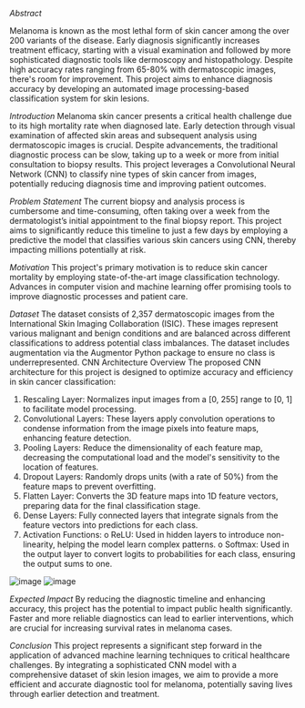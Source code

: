 _Abstract_

Melanoma is known as the most lethal form of skin cancer among the over 200 variants of 
the disease. Early diagnosis significantly increases treatment efficacy, starting with a visual 
examination and followed by more sophisticated diagnostic tools like dermoscopy and 
histopathology. Despite high accuracy rates ranging from 65-80% with dermatoscopic 
images, there's room for improvement. This project aims to enhance diagnosis accuracy by 
developing an automated image processing-based classification system for skin lesions. 

_Introduction_
Melanoma skin cancer presents a critical health challenge due to its high mortality rate when 
diagnosed late. Early detection through visual examination of affected skin areas and 
subsequent analysis using dermatoscopic images is crucial. Despite advancements, the 
traditional diagnostic process can be slow, taking up to a week or more from initial 
consultation to biopsy results. This project leverages a Convolutional Neural Network (CNN) 
to classify nine types of skin cancer from images, potentially reducing diagnosis time and 
improving patient outcomes. 

_Problem Statement_
The current biopsy and analysis process is cumbersome and time-consuming, often taking 
over a week from the dermatologist’s initial appointment to the final biopsy report. This 
project aims to significantly reduce this timeline to just a few days by employing a predictive the 
model that classifies various skin cancers using CNN, thereby impacting millions potentially 
at risk. 

_Motivation_ 
This project's primary motivation is to reduce skin cancer mortality by 
employing state-of-the-art image classification technology. Advances in computer vision and 
machine learning offer promising tools to improve diagnostic processes and patient care. 

_Dataset_ 
The dataset consists of 2,357 dermatoscopic images from the International Skin Imaging 
Collaboration (ISIC). These images represent various malignant and benign conditions and 
are balanced across different classifications to address potential class imbalances. The 
dataset includes augmentation via the Augmentor Python package to ensure no class is 
underrepresented. 
CNN Architecture Overview 
The proposed CNN architecture for this project is designed to optimize accuracy and 
efficiency in skin cancer classification: 
1. Rescaling Layer: Normalizes input images from a [0, 255] range to [0, 1] to facilitate 
model processing. 
2. Convolutional Layers: These layers apply convolution operations to condense 
information from the image pixels into feature maps, enhancing feature detection. 
3. Pooling Layers: Reduce the dimensionality of each feature map, decreasing the 
computational load and the model's sensitivity to the location of features. 
4. Dropout Layers: Randomly drops units (with a rate of 50%) from the feature maps to 
prevent overfitting. 
5. Flatten Layer: Converts the 3D feature maps into 1D feature vectors, preparing data 
for the final classification stage. 
6. Dense Layers: Fully connected layers that integrate signals from the feature vectors 
into predictions for each class. 
7. Activation Functions: 
o ReLU: Used in hidden layers to introduce non-linearity, helping the model 
learn complex patterns. 
o Softmax: Used in the output layer to convert logits to probabilities for each 
class, ensuring the output sums to one. 

![image](https://github.com/user-attachments/assets/8f8613fb-54bd-4bc8-b373-7cc5d2c4cc6b)
![image](https://github.com/user-attachments/assets/a68b8f59-f466-49fb-86c7-76c9b4a2a904)






_Expected Impact_ 
By reducing the diagnostic timeline and enhancing accuracy, this project has the potential to impact public health significantly. Faster and more reliable diagnostics can lead to earlier 
interventions, which are crucial for increasing survival rates in melanoma cases. 

_Conclusion_
This project represents a significant step forward in the application of advanced machine 
learning techniques to critical healthcare challenges. By integrating a sophisticated CNN 
model with a comprehensive dataset of skin lesion images, we aim to provide a more 
efficient and accurate diagnostic tool for melanoma, potentially saving lives through earlier 
detection and treatment. 
